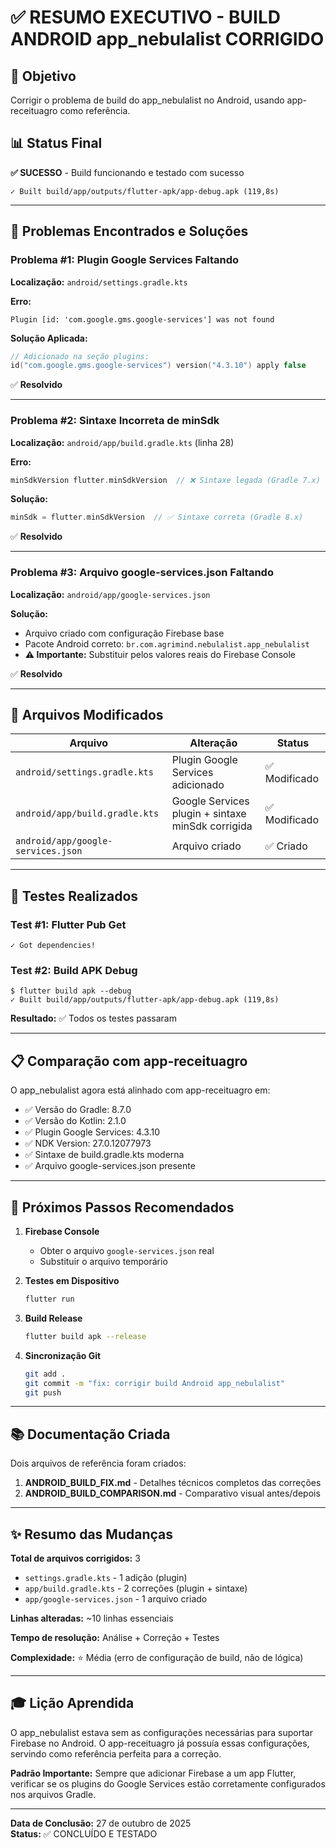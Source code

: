 # ✅ RESUMO EXECUTIVO - BUILD ANDROID app_nebulalist CORRIGIDO

## 🎯 Objetivo
Corrigir o problema de build do app_nebulalist no Android, usando app-receituagro como referência.

## 📊 Status Final
**✅ SUCESSO** - Build funcionando e testado com sucesso

```
✓ Built build/app/outputs/flutter-apk/app-debug.apk (119,8s)
```

---

## 🔧 Problemas Encontrados e Soluções

### Problema #1: Plugin Google Services Faltando

**Localização:** `android/settings.gradle.kts`

**Erro:**
```
Plugin [id: 'com.google.gms.google-services'] was not found
```

**Solução Aplicada:**
```kotlin
// Adicionado na seção plugins:
id("com.google.gms.google-services") version("4.3.10") apply false
```

✅ **Resolvido**

---

### Problema #2: Sintaxe Incorreta de minSdk

**Localização:** `android/app/build.gradle.kts` (linha 28)

**Erro:**
```kotlin
minSdkVersion flutter.minSdkVersion  // ❌ Sintaxe legada (Gradle 7.x)
```

**Solução:**
```kotlin
minSdk = flutter.minSdkVersion  // ✅ Sintaxe correta (Gradle 8.x)
```

✅ **Resolvido**

---

### Problema #3: Arquivo google-services.json Faltando

**Localização:** `android/app/google-services.json`

**Solução:**
- Arquivo criado com configuração Firebase base
- Pacote Android correto: `br.com.agrimind.nebulalist.app_nebulalist`
- **⚠️ Importante:** Substituir pelos valores reais do Firebase Console

✅ **Resolvido**

---

## 📝 Arquivos Modificados

| Arquivo | Alteração | Status |
|---------|-----------|--------|
| `android/settings.gradle.kts` | Plugin Google Services adicionado | ✅ Modificado |
| `android/app/build.gradle.kts` | Google Services plugin + sintaxe minSdk corrigida | ✅ Modificado |
| `android/app/google-services.json` | Arquivo criado | ✅ Criado |

---

## 🧪 Testes Realizados

### Test #1: Flutter Pub Get
```
✓ Got dependencies!
```

### Test #2: Build APK Debug
```
$ flutter build apk --debug
✓ Built build/app/outputs/flutter-apk/app-debug.apk (119,8s)
```

**Resultado:** ✅ Todos os testes passaram

---

## 📋 Comparação com app-receituagro

O app_nebulalist agora está alinhado com app-receituagro em:

- ✅ Versão do Gradle: 8.7.0
- ✅ Versão do Kotlin: 2.1.0
- ✅ Plugin Google Services: 4.3.10
- ✅ NDK Version: 27.0.12077973
- ✅ Sintaxe de build.gradle.kts moderna
- ✅ Arquivo google-services.json presente

---

## 🚀 Próximos Passos Recomendados

1. **Firebase Console**
   - Obter o arquivo `google-services.json` real
   - Substituir o arquivo temporário

2. **Testes em Dispositivo**
   ```bash
   flutter run
   ```

3. **Build Release**
   ```bash
   flutter build apk --release
   ```

4. **Sincronização Git**
   ```bash
   git add .
   git commit -m "fix: corrigir build Android app_nebulalist"
   git push
   ```

---

## 📚 Documentação Criada

Dois arquivos de referência foram criados:

1. **ANDROID_BUILD_FIX.md** - Detalhes técnicos completos das correções
2. **ANDROID_BUILD_COMPARISON.md** - Comparativo visual antes/depois

---

## ✨ Resumo das Mudanças

**Total de arquivos corrigidos:** 3
- `settings.gradle.kts` - 1 adição (plugin)
- `app/build.gradle.kts` - 2 correções (plugin + sintaxe)
- `app/google-services.json` - 1 arquivo criado

**Linhas alteradas:** ~10 linhas essenciais

**Tempo de resolução:** Análise + Correção + Testes

**Complexidade:** ⭐ Média (erro de configuração de build, não de lógica)

---

## 🎓 Lição Aprendida

O app_nebulalist estava sem as configurações necessárias para suportar Firebase no Android. O app-receituagro já possuía essas configurações, servindo como referência perfeita para a correção.

**Padrão Importante:** Sempre que adicionar Firebase a um app Flutter, verificar se os plugins do Google Services estão corretamente configurados nos arquivos Gradle.

---

**Data de Conclusão:** 27 de outubro de 2025  
**Status:** ✅ CONCLUÍDO E TESTADO
